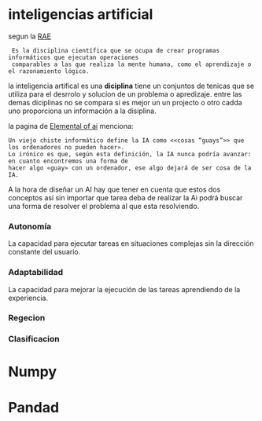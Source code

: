 # inteligencias artificial
segun la [RAE](https://dle.rae.es/inteligencia)

     Es la disciplina científica que se ocupa de crear programas informáticos que ejecutan operaciones 
     comparables a las que realiza la mente humana, como el aprendizaje o el razonamiento lógico.

la inteligencia artifical es una **diciplina**  tiene un conjuntos de tenicas que se utiliza para 
el desrrolo y solucion de un problema o apredizaje. entre las demas diciplinas no se compara si es
mejor un un projecto o otro cadda uno proporciona un información a la disiplina. 

la pagina de [Elemental of ai](https://www.elementsofai.com/es?_ga=2.14198391.132550550.1645545035-1800266302.1645545035) menciona: 

    Un viejo chiste informático define la IA como <<cosas “guays”>> que los ordenadores no pueden hacer».
    Lo irónico es que, según esta definición, la IA nunca podría avanzar: en cuanto encontremos una forma de
    hacer algo «guay» con un ordenador, ese algo dejará de ser cosa de la IA. 

A la hora de diseñar un AI hay que tener en cuenta que estos dos conceptos así sin importar que
tarea deba de realizar la Ai  podrá buscar una forma de resolver el problema al que esta resolviendo.

### Autonomía
La capacidad para ejecutar tareas en situaciones complejas sin la dirección constante del usuario.

### Adaptabilidad
La capacidad para mejorar la ejecución de las tareas aprendiendo de la experiencia.

### Regecion
### Clasificacion


# Numpy
# Pandad
